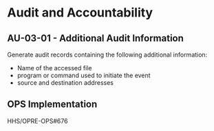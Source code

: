# Audit and Accountability  
## AU-03-01 - Additional Audit Information

Generate audit records containing the following additional information: 

* Name of the accessed file
* program or command used to initiate the event
* source and destination addresses

## OPS Implementation

HHS/OPRE-OPS#676